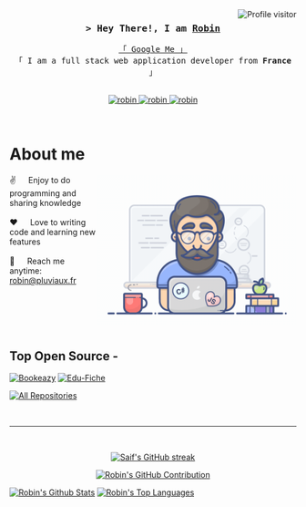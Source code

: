 
<a href="https://komarev.com/ghpvc/?username=Moumouuu">
  <img align="right" src="https://komarev.com/ghpvc/?username=robin&label=Visitors&color=0e75b6&style=flat" alt="Profile visitor" />
</a>

<!-- Intro  -->
<h3 align="center">
        <samp>&gt; Hey There!, I am
                <b><a target="_blank" href="https://pluviaux.fr">Robin</a></b>
        </samp>
</h3>

<p align="center"> 
  <samp>
    <a href="https://www.google.com/search?q=Robin+Pluviaux">「 Google Me 」</a>
    <br>
    「 I am a full stack web application developer from <b>France</b> 」
    <br>
    <br>
  </samp>
</p>

<p align="center">
 <a href="https://pluviaux.fr" target="blank">
  <img src="https://img.shields.io/badge/Website-DC143C?style=for-the-badge&logo=medium&logoColor=white" alt="robin" />
 </a>
 <a href="https://www.linkedin.com/in/robin-pluviaux/" target="_blank">
  <img src="https://img.shields.io/badge/LinkedIn-0077B5?style=for-the-badge&logo=linkedin&logoColor=white" alt="robin"/>
 </a>
 <a href="https://www.instagram.com/robin_plv/" target="_blank">
  <img src="https://img.shields.io/badge/Instagram-fe4164?style=for-the-badge&logo=instagram&logoColor=white" alt="robin" />
 </a> 
</p>
<br />

<!-- About Section -->
 # About me
 
<p>
 <img align="right" width="350" src="/assets/programmer.gif" alt="Coding gif" />
  
 ✌️ &emsp; Enjoy to do programming and sharing knowledge <br/><br/>
 ❤️ &emsp; Love to writing code and learning new features<br/><br/>
 📧 &emsp; Reach me anytime: robin@pluviaux.fr<br/><br/>

</p>

<br/>
<br/>
<br/>

## Top Open Source -
[![Bookeazy](https://github-readme-stats.vercel.app/api/pin/?username=Moumouuu&repo=book-easy&border_color=7F3FBF&bg_color=0D1117&title_color=C9D1D9&text_color=8B949E&icon_color=7F3FBF)](https://github.com/Moumouuu/book-easy)
[![Edu-Fiche](https://github-readme-stats.vercel.app/api/pin/?username=Moumouuu&repo=edu-fiche&border_color=7F3FBF&bg_color=0D1117&title_color=C9D1D9&text_color=8B949E&icon_color=7F3FBF)](https://github.com/Moumouuu/edu-fiche)

<p align="left">
  <a href="https://github.com/Moumouuu?tab=repositories" target="_blank"><img alt="All Repositories" title="All Repositories" src="https://img.shields.io/badge/-All%20Repos-2962FF?style=for-the-badge&logo=koding&logoColor=white"/></a>
</p>

<br/>
<hr/>
<br/>

<p align="center">
  <a href="https://github.com/Moumouuu">
    <img src="https://github-readme-streak-stats.herokuapp.com/?user=Moumouuu&theme=radical&border=7F3FBF&background=0D1117" alt="Saif's GitHub streak"/>
  </a>
</p>

<p align="center">
  <a href="https://github.com/Moumouuu">
    <img src="https://github-profile-summary-cards.vercel.app/api/cards/profile-details?username=Moumouuu&theme=radical" alt="Robin's GitHub Contribution"/>
  </a>
</p>

<a> 
    <a href="https://github.com/Moumouuu"><img alt="Robin's Github Stats" src="https://denvercoder1-github-readme-stats.vercel.app/api?username=Moumouuu&show_icons=true&count_private=true&theme=react&border_color=7F3FBF&bg_color=0D1117&title_color=F85D7F&icon_color=F8D866" height="192px" width="49.5%"/></a>
  <a href="https://github.com/Moumouuu"><img alt="Robin's Top Languages" src="https://denvercoder1-github-readme-stats.vercel.app/api/top-langs/?username=Moumouuu&langs_count=8&layout=compact&theme=react&border_color=7F3FBF&bg_color=0D1117&title_color=F85D7F&icon_color=F8D866" height="192px" width="49.5%"/></a>
  <br/>
</a>
